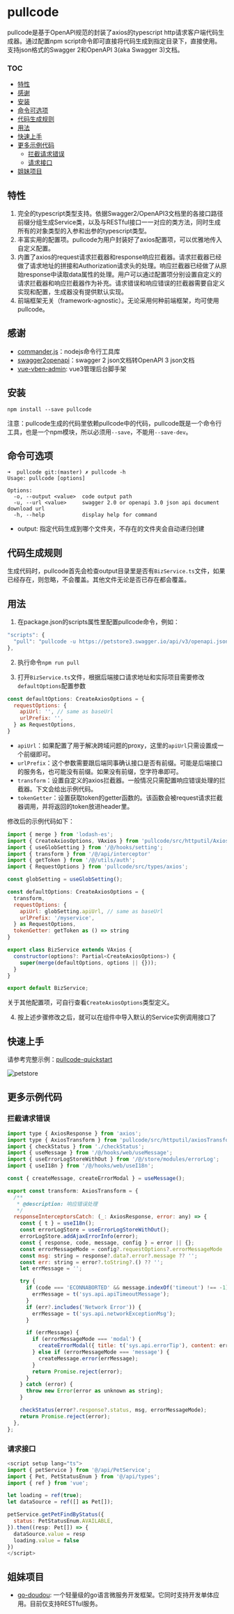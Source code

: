 # pullcode

pullcode是基于OpenAPI规范的封装了axios的typescript http请求客户端代码生成器。通过配置npm script命令即可直接将代码生成到指定目录下，直接使用。支持json格式的Swagger 2和OpenAPI 3(aka Swagger 3)文档。  

<!-- START doctoc generated TOC please keep comment here to allow auto update -->
<!-- DON'T EDIT THIS SECTION, INSTEAD RE-RUN doctoc TO UPDATE -->
### TOC

- [特性](#%E7%89%B9%E6%80%A7)
- [感谢](#%E6%84%9F%E8%B0%A2)
- [安装](#%E5%AE%89%E8%A3%85)
- [命令可选项](#%E5%91%BD%E4%BB%A4%E5%8F%AF%E9%80%89%E9%A1%B9)
- [代码生成规则](#%E4%BB%A3%E7%A0%81%E7%94%9F%E6%88%90%E8%A7%84%E5%88%99)
- [用法](#%E7%94%A8%E6%B3%95)
- [快速上手](#%E5%BF%AB%E9%80%9F%E4%B8%8A%E6%89%8B)
- [更多示例代码](#%E6%9B%B4%E5%A4%9A%E7%A4%BA%E4%BE%8B%E4%BB%A3%E7%A0%81)
  - [拦截请求错误](#%E6%8B%A6%E6%88%AA%E8%AF%B7%E6%B1%82%E9%94%99%E8%AF%AF)
  - [请求接口](#%E8%AF%B7%E6%B1%82%E6%8E%A5%E5%8F%A3)
- [姐妹项目](#%E5%A7%90%E5%A6%B9%E9%A1%B9%E7%9B%AE)

<!-- END doctoc generated TOC please keep comment here to allow auto update -->

## 特性

1. 完全的typescript类型支持。依据Swagger2/OpenAPI3文档里的各接口路径前缀分组生成Service类，以及与RESTful接口一一对应的类方法，同时生成所有的对象类型的入参和出参的typescript类型。
2. 丰富实用的配置项。pullcode为用户封装好了axios配置项，可以优雅地传入自定义配置。
3. 内置了axios的request请求拦截器和response响应拦截器。请求拦截器已经做了请求地址的拼接和Authorization请求头的处理。响应拦截器已经做了从原始response中读取data属性的处理。用户可以通过配置项分别设置自定义的请求拦截器和响应拦截器作为补充。请求错误和响应错误的拦截器需要自定义实现和配置，生成器没有提供默认实现。
4. 前端框架无关（framework-agnostic）。无论采用何种前端框架，均可使用pullcode。

## 感谢

* [commander.js](https://github.com/tj/commander.js)：nodejs命令行工具库
* [swagger2openapi](https://github.com/Mermade/oas-kit/blob/main/packages/swagger2openapi/README.md)：swagger 2 json文档转OpenAPI 3 json文档
* [vue-vben-admin](https://github.com/vbenjs/vue-vben-admin): vue3管理后台脚手架

## 安装

```shell
npm install --save pullcode
```

注意：pullcode生成的代码里依赖pullcode中的代码，pullcode既是一个命令行工具，也是一个npm模块，所以必须用`--save`，不能用`--save-dev`。

## 命令可选项

```shell
➜  pullcode git:(master) ✗ pullcode -h                                           
Usage: pullcode [options]

Options:
  -o, --output <value>  code output path
  -u, --url <value>     swagger 2.0 or openapi 3.0 json api document download url
  -h, --help            display help for command
```

* output: 指定代码生成到哪个文件夹，不存在的文件夹会自动递归创建

## 代码生成规则

生成代码时，pullcode首先会检查output目录里是否有`BizService.ts`文件，如果已经存在，则忽略，不会覆盖。其他文件无论是否已存在都会覆盖。

## 用法

1. 在package.json的scripts属性里配置pullcode命令，例如：

```javascript
"scripts": {
  "pull": "pullcode -u https://petstore3.swagger.io/api/v3/openapi.json -o src/api"
},
```

2. 执行命令`npm run pull`

3. 打开`BizService.ts`文件，根据后端接口请求地址和实际项目需要修改`defaultOptions`配置参数

```javascript
const defaultOptions: CreateAxiosOptions = {
  requestOptions: {
    apiUrl: '', // same as baseUrl
    urlPrefix: '',
  } as RequestOptions,
}
```

- `apiUrl`：如果配置了用于解决跨域问题的proxy，这里的`apiUrl`只需设置成一个前缀即可。
- `urlPrefix`：这个参数需要跟后端同事确认接口是否有前缀。可能是后端接口的服务名，也可能没有前缀。如果没有前缀，空字符串即可。
- `transform`：设置自定义的axios拦截器。一般情况只需配置响应错误处理的拦截器。下文会给出示例代码。
- `tokenGetter`：设置获取token的getter函数的。该函数会被request请求拦截器调用，并将返回的token放进header里。

修改后的示例代码如下：

```javascript
import { merge } from 'lodash-es';
import { CreateAxiosOptions, VAxios } from 'pullcode/src/httputil/Axios';
import { useGlobSetting } from '/@/hooks/setting';
import { transform } from '/@/api/interceptor'
import { getToken } from '/@/utils/auth';
import { RequestOptions } from 'pullcode/src/types/axios';

const globSetting = useGlobSetting();

const defaultOptions: CreateAxiosOptions = {
  transform,
  requestOptions: {
    apiUrl: globSetting.apiUrl, // same as baseUrl
    urlPrefix: '/myservice',
  } as RequestOptions,
  tokenGetter: getToken as () => string
}

export class BizService extends VAxios {
  constructor(options?: Partial<CreateAxiosOptions>) {
    super(merge(defaultOptions, options || {}));
  }
}

export default BizService;
```

关于其他配置项，可自行查看`CreateAxiosOptions`类型定义。

4. 按上述步骤修改之后，就可以在组件中导入默认的Service实例调用接口了

## 快速上手

请参考完整示例：[pullcode-quickstart](https://github.com/wubin1989/pullcode/tree/master/examples/pullcode-quickstart)

![petstore](./petstore.png)

## 更多示例代码
### 拦截请求错误

```javascript
import type { AxiosResponse } from 'axios';
import type { AxiosTransform } from 'pullcode/src/httputil/axiosTransform';
import { checkStatus } from './checkStatus';
import { useMessage } from '/@/hooks/web/useMessage';
import { useErrorLogStoreWithOut } from '/@/store/modules/errorLog';
import { useI18n } from '/@/hooks/web/useI18n';

const { createMessage, createErrorModal } = useMessage();

export const transform: AxiosTransform = {
  /**
   * @description: 响应错误处理
   */
  responseInterceptorsCatch: (_: AxiosResponse, error: any) => {
    const { t } = useI18n();
    const errorLogStore = useErrorLogStoreWithOut();
    errorLogStore.addAjaxErrorInfo(error);
    const { response, code, message, config } = error || {};
    const errorMessageMode = config?.requestOptions?.errorMessageMode || 'none';
    const msg: string = response?.data?.error?.message ?? '';
    const err: string = error?.toString?.() ?? '';
    let errMessage = '';

    try {
      if (code === 'ECONNABORTED' && message.indexOf('timeout') !== -1) {
        errMessage = t('sys.api.apiTimeoutMessage');
      }
      if (err?.includes('Network Error')) {
        errMessage = t('sys.api.networkExceptionMsg');
      }

      if (errMessage) {
        if (errorMessageMode === 'modal') {
          createErrorModal({ title: t('sys.api.errorTip'), content: errMessage });
        } else if (errorMessageMode === 'message') {
          createMessage.error(errMessage);
        }
        return Promise.reject(error);
      }
    } catch (error) {
      throw new Error(error as unknown as string);
    }

    checkStatus(error?.response?.status, msg, errorMessageMode);
    return Promise.reject(error);
  },
};
```

### 请求接口

```javascript
<script setup lang="ts">
import { petService } from '@/api/PetService';
import { Pet, PetStatusEnum } from '@/api/types';
import { ref } from 'vue';

let loading = ref(true);
let dataSource = ref([] as Pet[]);

petService.getPetFindByStatus({
  status: PetStatusEnum.AVAILABLE,
}).then((resp: Pet[]) => {
  dataSource.value = resp
  loading.value = false
})
</script>
```

## 姐妹项目

- [go-doudou](https://github.com/unionj-cloud/go-doudou): 一个轻量级的go语言微服务开发框架。它同时支持开发单体应用。目前仅支持RESTful服务。